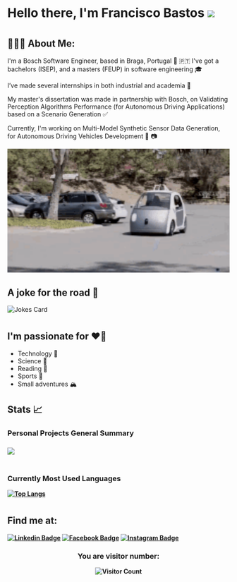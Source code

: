 <div align="left" style="margin-bottom: 40px;">
    <h1>Hello there, I'm Francisco Bastos </a> <img src="https://media.giphy.com/media/hvRJCLFzcasrR4ia7z/giphy.gif" width="25px"> </h1>
</div>

<h2 align="left">👨🏻‍💻 About Me:</h2>

I'm a Bosch Software Engineer, based in Braga, Portugal 📍 🇵🇹
I've got a bachelors (ISEP), and a masters (FEUP) in software engineering 🎓

I’ve made several internships in both industrial and academia 📡 

My master's dissertation was made in partnership with Bosch, on Validating Perception Algorithms Performance (for Autonomous Driving Applications) based on a Scenario Generation ✅ <br>

Currently, I'm working on Multi-Model Synthetic Sensor Data Generation, for Autonomous Driving Vehicles Development 🚗 📷 <br>


<img src="images/self-driving-car-automatic-car.gif" alt="Self-Driving Car GIF" width="600" />

<h2 align="left"><strong>A joke for the road 🍺</strong></h2>
<div align="left" style="margin-bottom: 40px;">
  <img src="https://readme-jokes.vercel.app/api" alt="Jokes Card" />
</div>

<h2 align="left"><strong>I'm passionate for ❤️🚀</strong></h2>

- Technology 🤖
- Science 🧪
- Reading 📖
- Sports 🏉
- Small adventures 🏔️

<div align="left" style="margin-bottom: 40px;">
<h2 align="left"> <strong> Stats 📈 <strong> </h2>
<h3> Personal Projects General Summary <h3>
  <picture>
    <source
      srcset="https://github-readme-stats.vercel.app/api?username=FranciscoBastos&show_icons=true&theme=tokyonight"
      media="(prefers-color-scheme: dark)"
    />
    <source
      srcset="https://github-readme-stats.vercel.app/api?username=FranciscoBastos&show_icons=true&theme=tokyonight"
      media="(prefers-color-scheme: light), (prefers-color-scheme: no-preference)"
    />
    <img src="https://github-readme-stats.vercel.app/api?username=FranciscoBastos&show_icons=true&theme=tokyonight" />
  </picture>
</div>

<h3> <strong> Currently Most Used Languages </strong> </h3>
<div align="left" style="margin-bottom: 40px;">
  <a href="https://github.com/FranciscoBastos/FranciscoBastos">
    <img src="https://github-readme-stats.vercel.app/api/top-langs/?username=FranciscoBastos&layout=donut&theme=tokyonight" alt="Top Langs" />
  </a>
</div>

<h2> <strong> Find me at: </strong> </h2>

[![Linkedin Badge](https://img.shields.io/badge/-FranciscoBastos-blue?style=flat-square&logo=Linkedin&logoColor=white&link=https://www.linkedin.com/in/francisco-jos%C3%A9-fortuna-bastos-031369160/)](https://www.linkedin.com/in/francisco-jos%C3%A9-fortuna-bastos-031369160/)
[![Facebook Badge](https://img.shields.io/badge/-FranciscoBastos-3b5998?style=flat-square&labelColor=3b5998&logo=facebook&logoColor=white&link=https://www.facebook.com/francisco.bastos.9022)](https://www.facebook.com/francisco.bastos.9022)
[![Instagram Badge](https://img.shields.io/badge/-FranciscoBastos-D7008A?style=flat-square&labelColor=D7008A&logo=Instagram&logoColor=white&link=https://www.instagram.com/francisco_jf_bastos/)](https://www.instagram.com/francisco_jf_bastos/)

<h3 align="center"><strong> You are visitor number: <strong></h3>
<div align="center">
  <img src="https://profile-counter.glitch.me/{FranciscoBastos}/count.svg" alt="Visitor Count" />
</div>
